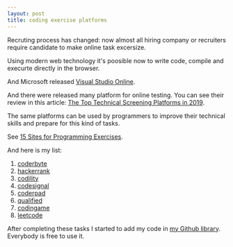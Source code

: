 ```yaml
---
layout: post
title: coding exercise platforms
---
```

Recruting process has changed: now almost all hiring company or recruiters require candidate to make online task excersize.

Using modern web technology it's poosible now to write code, compile and execurte directly in the browser.

And Microsoft released [Visual Studio Online](https://visualstudio.microsoft.com/services/visual-studio-online/).

And there were released many platform for online testing. You can see their review in this article: [The Top Technical Screening Platforms in 2019](https://medium.com/coderbyte/the-top-technical-screening-platforms-in-2019-622e28724ec5).

The same platforms can be used by programmers to improve their technical skills and prepare for this kind of tasks.

See [15 Sites for Programming Exercises](https://programmingzen.com/15-sites-for-programming-exercises/).

And here is my list:

1. [coderbyte](https://coderbyte.com/)
2. [hackerrank](https://www.hackerrank.com/)
3. [codility](https://www.codility.com/)
4. [codesignal](https://codesignal.com/)
5. [coderpad](https://coderpad.io/)
6. [qualified](https://www.qualified.io/)
7. [codingame](https://www.codingame.com/)
8. [leetcode](https://leetcode.com/)

After completing these tasks I started to add my code in [my Github library](https://github.com/alexan1/TaskLib). Everybody is free to use it.




